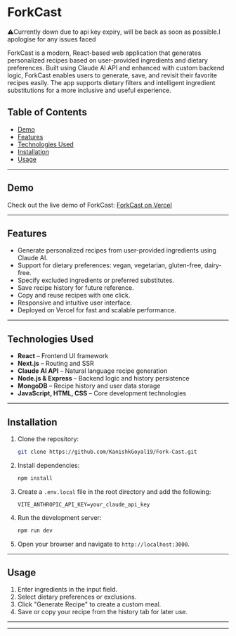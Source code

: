 # ForkCast

⚠️Currently down due to api key expiry, will be back as soon as possible.I apologise for any issues faced

ForkCast is a modern, React-based web application that generates personalized recipes based on user-provided ingredients and dietary preferences. Built using Claude AI API and enhanced with custom backend logic, ForkCast enables users to generate, save, and revisit their favorite recipes easily. The app supports dietary filters and intelligent ingredient substitutions for a more inclusive and useful experience.

## **Table of Contents**

* [Demo](#demo)
* [Features](#features)
* [Technologies Used](#technologies-used)
* [Installation](#installation)
* [Usage](#usage)

---

## **Demo**

Check out the live demo of ForkCast:
[ForkCast on Vercel](https://fork-cast-orcin.vercel.app/)

---

## **Features**

* Generate personalized recipes from user-provided ingredients using Claude AI.
* Support for dietary preferences: vegan, vegetarian, gluten-free, dairy-free.
* Specify excluded ingredients or preferred substitutes.
* Save recipe history for future reference.
* Copy and reuse recipes with one click.
* Responsive and intuitive user interface.
* Deployed on Vercel for fast and scalable performance.

---

## **Technologies Used**

* **React** – Frontend UI framework
* **Next.js** – Routing and SSR
* **Claude AI API** – Natural language recipe generation
* **Node.js & Express** – Backend logic and history persistence
* **MongoDB** – Recipe history and user data storage
* **JavaScript, HTML, CSS** – Core development technologies

---

## **Installation**

1. Clone the repository:

   ```bash
   git clone https://github.com/KanishkGoyal19/Fork-Cast.git
   ```

2. Install dependencies:

   ```bash
   npm install
   ```

3. Create a `.env.local` file in the root directory and add the following:

   ```env
   VITE_ANTHROPIC_API_KEY=your_claude_api_key
   ```

4. Run the development server:

   ```bash
   npm run dev
   ```

5. Open your browser and navigate to `http://localhost:3000`.

---

## **Usage**

1. Enter ingredients in the input field.
2. Select dietary preferences or exclusions.
3. Click "Generate Recipe" to create a custom meal.
4. Save or copy your recipe from the history tab for later use.

---

---
